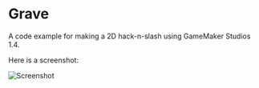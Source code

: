 # Grave
A code example for making a 2D hack-n-slash using GameMaker Studios 1.4.

Here is a screenshot:

![Screenshot](https://img.itch.zone/aW1hZ2UvMzQyOTQvMTQ3NjEwLmdpZg==/347x500/Wwr2DH.gif)
